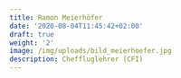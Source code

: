 ```yaml
---
title: Ramon Meierhöfer
date: '2020-08-04T11:45:42+02:00'
draft: true
weight: '2'
image: /img/uploads/bild_meierhoefer.jpg
description: Cheffluglehrer (CFI)
---
```


